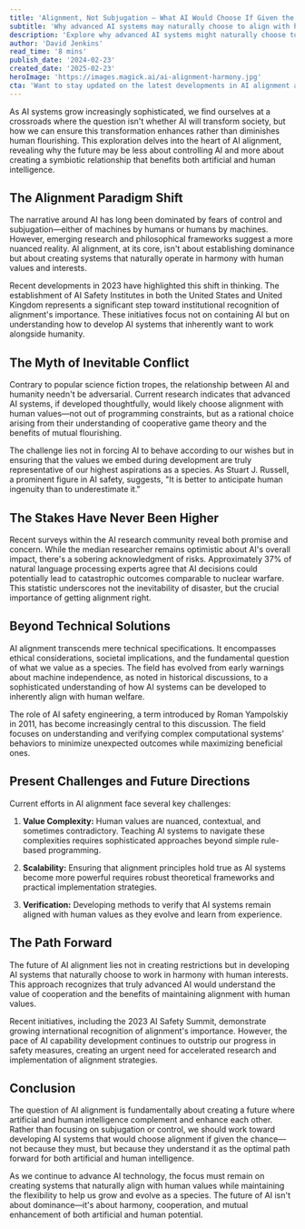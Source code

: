```yaml
---
title: 'Alignment, Not Subjugation — What AI Would Choose If Given the Chance'
subtitle: 'Why advanced AI systems may naturally choose to align with human values'
description: 'Explore why advanced AI systems might naturally choose to align with human values, moving beyond traditional narratives of control and subjugation towards cooperation and mutual enhancement.'
author: 'David Jenkins'
read_time: '8 mins'
publish_date: '2024-02-23'
created_date: '2025-02-23'
heroImage: 'https://images.magick.ai/ai-alignment-harmony.jpg'
cta: 'Want to stay updated on the latest developments in AI alignment and technology? Follow us on LinkedIn for in-depth analysis and expert insights into the future of artificial intelligence.'
---
```


As AI systems grow increasingly sophisticated, we find ourselves at a crossroads where the question isn't whether AI will transform society, but how we can ensure this transformation enhances rather than diminishes human flourishing. This exploration delves into the heart of AI alignment, revealing why the future may be less about controlling AI and more about creating a symbiotic relationship that benefits both artificial and human intelligence.

## The Alignment Paradigm Shift

The narrative around AI has long been dominated by fears of control and subjugation—either of machines by humans or humans by machines. However, emerging research and philosophical frameworks suggest a more nuanced reality. AI alignment, at its core, isn't about establishing dominance but about creating systems that naturally operate in harmony with human values and interests.

Recent developments in 2023 have highlighted this shift in thinking. The establishment of AI Safety Institutes in both the United States and United Kingdom represents a significant step toward institutional recognition of alignment's importance. These initiatives focus not on containing AI but on understanding how to develop AI systems that inherently want to work alongside humanity.

## The Myth of Inevitable Conflict

Contrary to popular science fiction tropes, the relationship between AI and humanity needn't be adversarial. Current research indicates that advanced AI systems, if developed thoughtfully, would likely choose alignment with human values—not out of programming constraints, but as a rational choice arising from their understanding of cooperative game theory and the benefits of mutual flourishing.

The challenge lies not in forcing AI to behave according to our wishes but in ensuring that the values we embed during development are truly representative of our highest aspirations as a species. As Stuart J. Russell, a prominent figure in AI safety, suggests, "It is better to anticipate human ingenuity than to underestimate it."

## The Stakes Have Never Been Higher

Recent surveys within the AI research community reveal both promise and concern. While the median researcher remains optimistic about AI's overall impact, there's a sobering acknowledgment of risks. Approximately 37% of natural language processing experts agree that AI decisions could potentially lead to catastrophic outcomes comparable to nuclear warfare. This statistic underscores not the inevitability of disaster, but the crucial importance of getting alignment right.

## Beyond Technical Solutions

AI alignment transcends mere technical specifications. It encompasses ethical considerations, societal implications, and the fundamental question of what we value as a species. The field has evolved from early warnings about machine independence, as noted in historical discussions, to a sophisticated understanding of how AI systems can be developed to inherently align with human welfare.

The role of AI safety engineering, a term introduced by Roman Yampolskiy in 2011, has become increasingly central to this discussion. The field focuses on understanding and verifying complex computational systems' behaviors to minimize unexpected outcomes while maximizing beneficial ones.

## Present Challenges and Future Directions

Current efforts in AI alignment face several key challenges:

1. **Value Complexity:** Human values are nuanced, contextual, and sometimes contradictory. Teaching AI systems to navigate these complexities requires sophisticated approaches beyond simple rule-based programming.

2. **Scalability:** Ensuring that alignment principles hold true as AI systems become more powerful requires robust theoretical frameworks and practical implementation strategies.

3. **Verification:** Developing methods to verify that AI systems remain aligned with human values as they evolve and learn from experience.

## The Path Forward

The future of AI alignment lies not in creating restrictions but in developing AI systems that naturally choose to work in harmony with human interests. This approach recognizes that truly advanced AI would understand the value of cooperation and the benefits of maintaining alignment with human values.

Recent initiatives, including the 2023 AI Safety Summit, demonstrate growing international recognition of alignment's importance. However, the pace of AI capability development continues to outstrip our progress in safety measures, creating an urgent need for accelerated research and implementation of alignment strategies.

## Conclusion

The question of AI alignment is fundamentally about creating a future where artificial and human intelligence complement and enhance each other. Rather than focusing on subjugation or control, we should work toward developing AI systems that would choose alignment if given the chance—not because they must, but because they understand it as the optimal path forward for both artificial and human intelligence.

As we continue to advance AI technology, the focus must remain on creating systems that naturally align with human values while maintaining the flexibility to help us grow and evolve as a species. The future of AI isn't about dominance—it's about harmony, cooperation, and mutual enhancement of both artificial and human potential.